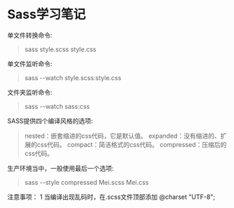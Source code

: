 # Sass学习笔记
单文件转换命令:
> sass style.scss style.css

单文件监听命令:
> sass --watch style.scss:style.css

文件夹监听命令:
> sass --watch sass:css

SASS提供四个编译风格的选项:
> nested：嵌套缩进的css代码，它是默认值。
> expanded：没有缩进的、扩展的css代码。
> compact：简洁格式的css代码。
> compressed：压缩后的css代码。

生产环境当中，一般使用最后一个选项:
> sass --style compressed Mei.scss Mei.css

注意事项：
1 当编译出现乱码时，在.scss文件顶部添加 @charset "UTF-8";